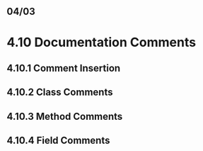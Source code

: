 ## 04/03

# 4.10 Documentation Comments 
## 4.10.1 Comment Insertion 
## 4.10.2 Class Comments 
## 4.10.3 Method Comments 
## 4.10.4 Field Comments 

</summary>
</details>